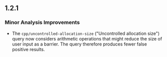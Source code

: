 ## 1.2.1

### Minor Analysis Improvements

* The `cpp/uncontrolled-allocation-size` ("Uncontrolled allocation size") query now considers arithmetic operations that might reduce the size of user input as a barrier. The query therefore produces fewer false positive results.
